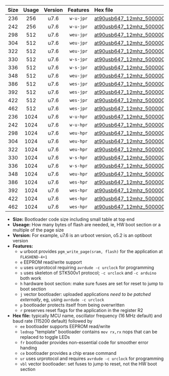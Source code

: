 |Size|Usage|Version|Features|Hex file|
|:-:|:-:|:-:|:-:|:--|
|236|256|u7.6|`w-u-jpr`|[at90usb647_12mhz_500000bps_ur_vbl.hex](https://raw.githubusercontent.com/stefanrueger/urboot/main//at90usb647_12mhz_500000bps_ur_vbl.hex)|
|242|256|u7.6|`w-u-jpr`|[at90usb647_12mhz_500000bps_lednop_ur_vbl.hex](https://raw.githubusercontent.com/stefanrueger/urboot/main//at90usb647_12mhz_500000bps_lednop_ur_vbl.hex)|
|298|512|u7.6|`weu-jpr`|[at90usb647_12mhz_500000bps_ee_ur_vbl.hex](https://raw.githubusercontent.com/stefanrueger/urboot/main//at90usb647_12mhz_500000bps_ee_ur_vbl.hex)|
|304|512|u7.6|`weu-jpr`|[at90usb647_12mhz_500000bps_ee_lednop_ur_vbl.hex](https://raw.githubusercontent.com/stefanrueger/urboot/main//at90usb647_12mhz_500000bps_ee_lednop_ur_vbl.hex)|
|322|512|u7.6|`weu-jpr`|[at90usb647_12mhz_500000bps_ee_lednop_fr_ur_vbl.hex](https://raw.githubusercontent.com/stefanrueger/urboot/main//at90usb647_12mhz_500000bps_ee_lednop_fr_ur_vbl.hex)|
|330|512|u7.6|`w-s-jpr`|[at90usb647_12mhz_500000bps_vbl.hex](https://raw.githubusercontent.com/stefanrueger/urboot/main//at90usb647_12mhz_500000bps_vbl.hex)|
|336|512|u7.6|`w-s-jpr`|[at90usb647_12mhz_500000bps_lednop_vbl.hex](https://raw.githubusercontent.com/stefanrueger/urboot/main//at90usb647_12mhz_500000bps_lednop_vbl.hex)|
|348|512|u7.6|`weu-jpr`|[at90usb647_12mhz_500000bps_ee_lednop_fr_ce_ur_vbl.hex](https://raw.githubusercontent.com/stefanrueger/urboot/main//at90usb647_12mhz_500000bps_ee_lednop_fr_ce_ur_vbl.hex)|
|386|512|u7.6|`wes-jpr`|[at90usb647_12mhz_500000bps_ee_vbl.hex](https://raw.githubusercontent.com/stefanrueger/urboot/main//at90usb647_12mhz_500000bps_ee_vbl.hex)|
|392|512|u7.6|`wes-jpr`|[at90usb647_12mhz_500000bps_ee_lednop_vbl.hex](https://raw.githubusercontent.com/stefanrueger/urboot/main//at90usb647_12mhz_500000bps_ee_lednop_vbl.hex)|
|422|512|u7.6|`wes-jpr`|[at90usb647_12mhz_500000bps_ee_lednop_fr_vbl.hex](https://raw.githubusercontent.com/stefanrueger/urboot/main//at90usb647_12mhz_500000bps_ee_lednop_fr_vbl.hex)|
|462|512|u7.6|`wes-jpr`|[at90usb647_12mhz_500000bps_ee_lednop_fr_ce_vbl.hex](https://raw.githubusercontent.com/stefanrueger/urboot/main//at90usb647_12mhz_500000bps_ee_lednop_fr_ce_vbl.hex)|
|236|1024|u7.6|`w-u-hpr`|[at90usb647_12mhz_500000bps_ur.hex](https://raw.githubusercontent.com/stefanrueger/urboot/main//at90usb647_12mhz_500000bps_ur.hex)|
|242|1024|u7.6|`w-u-hpr`|[at90usb647_12mhz_500000bps_lednop_ur.hex](https://raw.githubusercontent.com/stefanrueger/urboot/main//at90usb647_12mhz_500000bps_lednop_ur.hex)|
|298|1024|u7.6|`weu-hpr`|[at90usb647_12mhz_500000bps_ee_ur.hex](https://raw.githubusercontent.com/stefanrueger/urboot/main//at90usb647_12mhz_500000bps_ee_ur.hex)|
|304|1024|u7.6|`weu-hpr`|[at90usb647_12mhz_500000bps_ee_lednop_ur.hex](https://raw.githubusercontent.com/stefanrueger/urboot/main//at90usb647_12mhz_500000bps_ee_lednop_ur.hex)|
|322|1024|u7.6|`weu-hpr`|[at90usb647_12mhz_500000bps_ee_lednop_fr_ur.hex](https://raw.githubusercontent.com/stefanrueger/urboot/main//at90usb647_12mhz_500000bps_ee_lednop_fr_ur.hex)|
|330|1024|u7.6|`w-s-hpr`|[at90usb647_12mhz_500000bps.hex](https://raw.githubusercontent.com/stefanrueger/urboot/main//at90usb647_12mhz_500000bps.hex)|
|336|1024|u7.6|`w-s-hpr`|[at90usb647_12mhz_500000bps_lednop.hex](https://raw.githubusercontent.com/stefanrueger/urboot/main//at90usb647_12mhz_500000bps_lednop.hex)|
|348|1024|u7.6|`weu-hpr`|[at90usb647_12mhz_500000bps_ee_lednop_fr_ce_ur.hex](https://raw.githubusercontent.com/stefanrueger/urboot/main//at90usb647_12mhz_500000bps_ee_lednop_fr_ce_ur.hex)|
|386|1024|u7.6|`wes-hpr`|[at90usb647_12mhz_500000bps_ee.hex](https://raw.githubusercontent.com/stefanrueger/urboot/main//at90usb647_12mhz_500000bps_ee.hex)|
|392|1024|u7.6|`wes-hpr`|[at90usb647_12mhz_500000bps_ee_lednop.hex](https://raw.githubusercontent.com/stefanrueger/urboot/main//at90usb647_12mhz_500000bps_ee_lednop.hex)|
|422|1024|u7.6|`wes-hpr`|[at90usb647_12mhz_500000bps_ee_lednop_fr.hex](https://raw.githubusercontent.com/stefanrueger/urboot/main//at90usb647_12mhz_500000bps_ee_lednop_fr.hex)|
|462|1024|u7.6|`wes-hpr`|[at90usb647_12mhz_500000bps_ee_lednop_fr_ce.hex](https://raw.githubusercontent.com/stefanrueger/urboot/main//at90usb647_12mhz_500000bps_ee_lednop_fr_ce.hex)|

- **Size:** Bootloader code size including small table at top end
- **Useage:** How many bytes of flash are needed, ie, HW boot section or a multiple of the page size
- **Version:** For example, u7.6 is an urboot version, o5.2 is an optiboot version
- **Features:**
  + `w` urboot provides `pgm_write_page(sram, flash)` for the application at `FLASHEND-4+1`
  + `e` EEPROM read/write support
  + `u` uses urprotocol requiring `avrdude -c urclock` for programming
  + `s` uses skeleton of STK500v1 protocol; `-c urclock` and `-c arduino` both work
  + `h` hardware boot section: make sure fuses are set for reset to jump to boot section
  + `j` vector bootloader: uploaded applications *need to be patched externally*, eg, using `avrdude -c urclock`
  + `p` bootloader protects itself from being overwritten
  + `r` preserves reset flags for the application in the register R2
- **Hex file:** typically MCU name, oscillator frequency (16 MHz default) and baud rate (115200 default) followed by
  + `ee` bootloader supports EEPROM read/write
  + `lednop` "template" bootloader contains `mov rx,rx` nops that can be replaced to toggle LEDs
  + `fr` bootloader provides non-essential code for smoother error handing
  + `ce` bootloader provides a chip erase command
  + `ur` uses urprotocol and requires `avrdude -c urclock` for programming
  + `vbl` vector bootloader: set fuses to jump to reset, not the HW boot section
